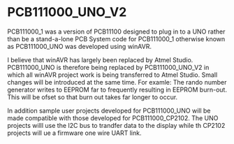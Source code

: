 # PCB111000_UNO_V2
PCB111000_1 was a version of PCB11100 designed to plug in to a UNO rather than be a stand-a-lone PCB
System code for PCB111000_1 otherwise known as PCB111000_UNO was developed using winAVR.

I believe that winAVR has largely been replaced by Atmel Studio.
PCB111000_UNO is therefore being replaced by PCB111000_UNO_V2 in which all winAVR project work is being
transferred to Atmel Studio. Small changes will be introduced at the same time. For examle:
The rando number generator writes to EEPROM far to frequently resulting in EEPROM burn-out. 
This will be ofset so that burn out takes far longer to occur.

In addition sample user projects developed for PCB111000_UNO will be made compatible with those developed for PCB111000_CP2102.
The UNO projects willl use the I2C bus to trandfer data to the display while th CP2102 projects will ue a firmware one wire UART link.

